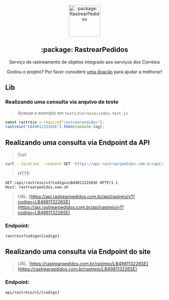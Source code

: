<p align="center">
 <img width="100px" src="https://rastrearpedidos.com.br/images/favicon.png" align="center" alt=":package: RastrearPedidos" />
 <h2 align="center">:package: RastrearPedidos</h2>
 <p align="center">Serviço de rastreamento de objetos integrado aos serviços dos Correios</p>
</p>

<p align="center">Gostou o projeto? Por favor considere <a href="http://bit.ly/doarprarastrearpedidos">uma doação</a> para ajudar a melhorar!


## Lib

### Realizando uma consulta via arquivo de teste

> Acesse o exemplo em `tests/Correios/index.test.js`

```js
const rastreio = require("rastrearpedidos");
rastreio("LB498113226SE").then(console.log);
```

## Realizando uma consulta via Endpoint da API

> Curl

```sh
curl --location --request GET 'https://api.rastrearpedidos.com.br/api/rastreio/v1?codigo=LB498113226SE'
```

> HTTP

```http
GET /api/rastreio/v1?codigo=LB498113226SE HTTP/1.1
Host: rastrearpedidos.now.sh
```

> URL: [https://api.rastrearpedidos.com.br/api/rastreio/v1?codigo=LB498113226SE](https://api.rastrearpedidos.com.br/api/rastreio/v1?codigo=LB498113226SE)

### Endpoint:

`rastreio?codigo=[codigo]`


## Realizando uma consulta via Endpoint do site

> URL: [https://rastrearpedidos.com.br/rastreio/LB498113226SE](https://rastrearpedidos.com.br/rastreio/LB498113226SE)

### Endpoint:

`api/rastreio/v1/[codigo]`

